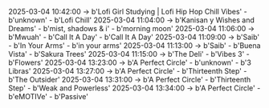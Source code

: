 2025-03-04 10:42:00 -> b'Lofi Girl Studying | Lofi Hip Hop Chill Vibes' - b'unknown' - b'Lofi Chill'
2025-03-04 11:04:00 -> b'Kanisan y Wishes and Dreams' - b'mist, shadows & i' - b'morning moon'
2025-03-04 11:06:00 -> b'Mwuah' - b'Call It A Day' - b'Call It A Day'
2025-03-04 11:09:00 -> b'Saib' - b'In Your Arms' - b'in your arms'
2025-03-04 11:13:00 -> b'Saib' - b'Buena Vista' - b'Sakura Trees'
2025-03-04 11:15:00 -> b'The Deli' - b'Vibes 3' - b'Flowers'
2025-03-04 13:23:00 -> b'A Perfect Circle' - b'unknown' - b'3 Libras'
2025-03-04 13:27:00 -> b'A Perfect Circle' - b'Thirteenth Step' - b'The Outsider'
2025-03-04 13:31:00 -> b'A Perfect Circle' - b'Thirteenth Step' - b'Weak and Powerless'
2025-03-04 13:34:00 -> b'A Perfect Circle' - b'eMOTIVe' - b'Passive'
